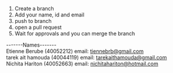 1. Create a branch
2. Add your name, id and email
3. push to branch
4. open a pull request
5. Wait for approvals and you can merge the branch

-------Names------- <br />
Etienne Berube (40052212) email: tiennebrb@gmail.com <br />
tarek ait hamouda (40044119) email:  tarekaithamouda@gmail.com <br />
Nichita Hariton (40052663) email: nichitahariton@hotmail.com <br />

